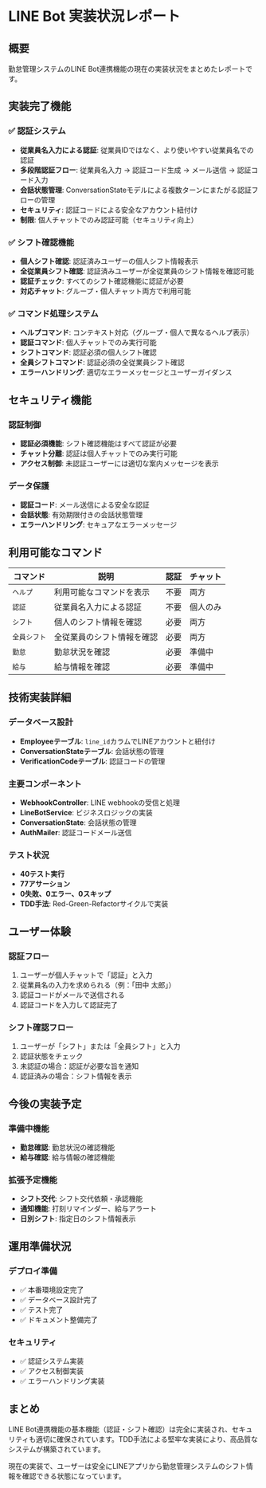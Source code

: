 # LINE Bot 実装状況レポート

## 概要

勤怠管理システムのLINE Bot連携機能の現在の実装状況をまとめたレポートです。

## 実装完了機能

### ✅ 認証システム
- **従業員名入力による認証**: 従業員IDではなく、より使いやすい従業員名での認証
- **多段階認証フロー**: 従業員名入力 → 認証コード生成 → メール送信 → 認証コード入力
- **会話状態管理**: ConversationStateモデルによる複数ターンにまたがる認証フローの管理
- **セキュリティ**: 認証コードによる安全なアカウント紐付け
- **制限**: 個人チャットでのみ認証可能（セキュリティ向上）

### ✅ シフト確認機能
- **個人シフト確認**: 認証済みユーザーの個人シフト情報表示
- **全従業員シフト確認**: 認証済みユーザーが全従業員のシフト情報を確認可能
- **認証チェック**: すべてのシフト確認機能に認証が必要
- **対応チャット**: グループ・個人チャット両方で利用可能

### ✅ コマンド処理システム
- **ヘルプコマンド**: コンテキスト対応（グループ・個人で異なるヘルプ表示）
- **認証コマンド**: 個人チャットでのみ実行可能
- **シフトコマンド**: 認証必須の個人シフト確認
- **全員シフトコマンド**: 認証必須の全従業員シフト確認
- **エラーハンドリング**: 適切なエラーメッセージとユーザーガイダンス

## セキュリティ機能

### 認証制御
- **認証必須機能**: シフト確認機能はすべて認証が必要
- **チャット分離**: 認証は個人チャットでのみ実行可能
- **アクセス制御**: 未認証ユーザーには適切な案内メッセージを表示

### データ保護
- **認証コード**: メール送信による安全な認証
- **会話状態**: 有効期限付きの会話状態管理
- **エラーハンドリング**: セキュアなエラーメッセージ

## 利用可能なコマンド

| コマンド | 説明 | 認証 | チャット |
|---------|------|------|----------|
| `ヘルプ` | 利用可能なコマンドを表示 | 不要 | 両方 |
| `認証` | 従業員名入力による認証 | 不要 | 個人のみ |
| `シフト` | 個人のシフト情報を確認 | 必要 | 両方 |
| `全員シフト` | 全従業員のシフト情報を確認 | 必要 | 両方 |
| `勤怠` | 勤怠状況を確認 | 必要 | 準備中 |
| `給与` | 給与情報を確認 | 必要 | 準備中 |

## 技術実装詳細

### データベース設計
- **Employeeテーブル**: `line_id`カラムでLINEアカウントと紐付け
- **ConversationStateテーブル**: 会話状態の管理
- **VerificationCodeテーブル**: 認証コードの管理

### 主要コンポーネント
- **WebhookController**: LINE webhookの受信と処理
- **LineBotService**: ビジネスロジックの実装
- **ConversationState**: 会話状態の管理
- **AuthMailer**: 認証コードメール送信

### テスト状況
- **40テスト実行**
- **77アサーション**
- **0失敗、0エラー、0スキップ**
- **TDD手法**: Red-Green-Refactorサイクルで実装

## ユーザー体験

### 認証フロー
1. ユーザーが個人チャットで「認証」と入力
2. 従業員名の入力を求められる（例：「田中 太郎」）
3. 認証コードがメールで送信される
4. 認証コードを入力して認証完了

### シフト確認フロー
1. ユーザーが「シフト」または「全員シフト」と入力
2. 認証状態をチェック
3. 未認証の場合：認証が必要な旨を通知
4. 認証済みの場合：シフト情報を表示

## 今後の実装予定

### 準備中機能
- **勤怠確認**: 勤怠状況の確認機能
- **給与確認**: 給与情報の確認機能

### 拡張予定機能
- **シフト交代**: シフト交代依頼・承認機能
- **通知機能**: 打刻リマインダー、給与アラート
- **日別シフト**: 指定日のシフト情報表示

## 運用準備状況

### デプロイ準備
- ✅ 本番環境設定完了
- ✅ データベース設計完了
- ✅ テスト完了
- ✅ ドキュメント整備完了

### セキュリティ
- ✅ 認証システム実装
- ✅ アクセス制御実装
- ✅ エラーハンドリング実装

## まとめ

LINE Bot連携機能の基本機能（認証・シフト確認）は完全に実装され、セキュリティも適切に確保されています。TDD手法による堅牢な実装により、高品質なシステムが構築されています。

現在の実装で、ユーザーは安全にLINEアプリから勤怠管理システムのシフト情報を確認できる状態になっています。
